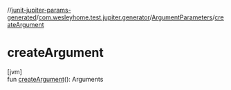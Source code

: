 //[junit-jupiter-params-generated](../../../index.md)/[com.wesleyhome.test.jupiter.generator](../index.md)/[ArgumentParameters](index.md)/[createArgument](create-argument.md)

# createArgument

[jvm]\
fun [createArgument](create-argument.md)(): Arguments
